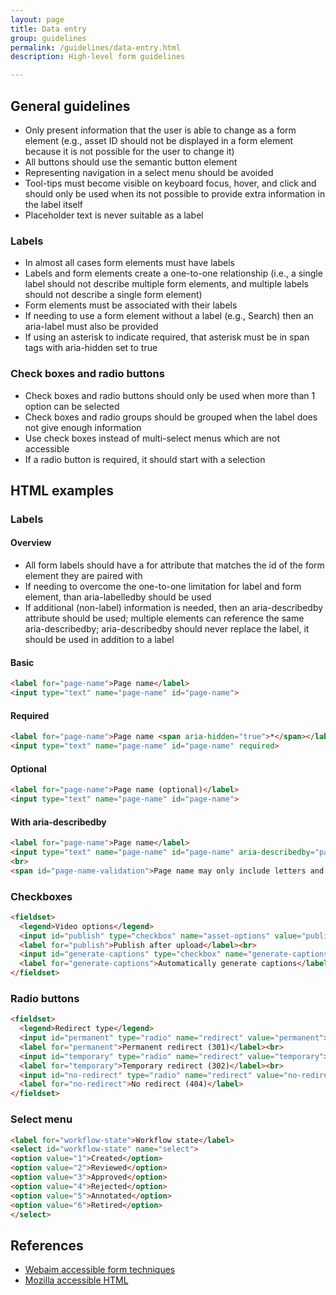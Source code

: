 ```yaml
---
layout: page
title: Data entry
group: guidelines
permalink: /guidelines/data-entry.html
description: High-level form guidelines

---
```


## General guidelines
* Only present information that the user is able to change as a form element (e.g., asset ID should not be displayed in a form element because it is not possible for the user to change it)
* All buttons should use the semantic button element
* Representing navigation in a select menu should be avoided
* Tool-tips must become visible on keyboard focus, hover, and click and should only be used when its not possible to provide extra information in the label itself
* Placeholder text is never suitable as a label

### Labels
* In almost all cases form elements must have labels 
* Labels and form elements create a one-to-one relationship (i.e., a single label should not describe multiple form elements, and multiple labels should not describe a single form element)
* Form elements must be associated with their labels
* If needing to use a form element without a label (e.g., Search) then an aria-label must also be provided
* If using an asterisk to indicate required, that asterisk must be in span tags with aria-hidden set to true

### Check boxes and radio buttons
* Check boxes and radio buttons should only be used when more than 1 option can be selected
* Check boxes and radio groups should be grouped when the label does not give enough information
* Use check boxes instead of multi-select menus which are not accessible
* If a radio button is required, it should start with a selection

## HTML examples

### Labels
#### Overview
* All form labels should have a for attribute that matches the id of the form element they are paired with
* If needing to overcome the one-to-one limitation for label and form element, than aria-labelledby should be used
* If additional (non-label) information is needed, then an aria-describedby attribute should be used; multiple elements can reference the same aria-describedby; aria-describedby should never replace the label, it should be used in addition to a label

#### Basic
```html
<label for="page-name">Page name</label>
<input type="text" name="page-name" id="page-name"> 
```

#### Required
```html
<label for="page-name">Page name <span aria-hidden="true">*</span></label>
<input type="text" name="page-name" id="page-name" required> 
```

#### Optional
```html
<label for="page-name">Page name (optional)</label>
<input type="text" name="page-name" id="page-name"> 
```

#### With aria-describedby
```html
<label for="page-name">Page name</label>
<input type="text" name="page-name" id="page-name" aria-describedby="page-name-validation"> 
<br>
<span id="page-name-validation">Page name may only include letters and numbers.</span>
```

### Checkboxes
```html
<fieldset>
  <legend>Video options</legend>
  <input id="publish" type="checkbox" name="asset-options" value="publish">
  <label for="publish">Publish after upload</label><br>
  <input id="generate-captions" type="checkbox" name="generate-captions" value="captions">
  <label for="generate-captions">Automatically generate captions</label><br>
</fieldset>
```

### Radio buttons
```html
<fieldset>
  <legend>Redirect type</legend>
  <input id="permanent" type="radio" name="redirect" value="permanent">
  <label for="permanent">Permanent redirect (301)</label><br>
  <input id="temporary" type="radio" name="redirect" value="temporary">
  <label for="temporary">Temporary redirect (302)</label><br>
  <input id="no-redirect" type="radio" name="redirect" value="no-redirect">
  <label for="no-redirect">No redirect (404)</label>
</fieldset>
```

### Select menu
```html
<label for="workflow-state">Workflow state</label>
<select id="workflow-state" name="select">
<option value="1">Created</option>
<option value="2">Reviewed</option>
<option value="3">Approved</option>
<option value="4">Rejected</option>
<option value="5">Annotated</option>
<option value="6">Retired</option>
</select>
```

## References
* [Webaim accessible form techniques](https://webaim.org/techniques/forms/)
* [Mozilla accessible HTML](https://developer.mozilla.org/en-US/docs/Learn/Accessibility/HTML)